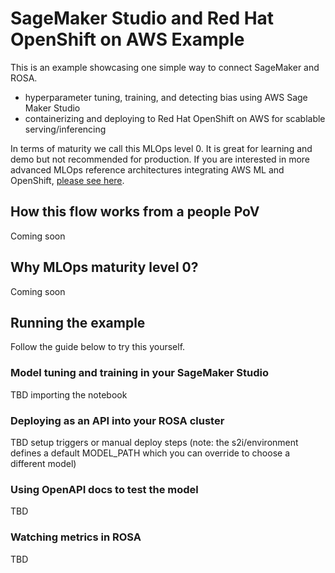# SageMaker Studio and Red Hat OpenShift on AWS Example
This is an example showcasing one simple way to connect SageMaker and ROSA.
- hyperparameter tuning, training, and detecting bias using AWS Sage Maker Studio
- containerizing and deploying to Red Hat OpenShift on AWS for scablable serving/inferencing

In terms of maturity we call this MLOps level 0. It is great for learning and demo but not recommended for production.
If you are interested in more advanced MLOps reference architectures integrating AWS ML and OpenShift, [please see here]().

## How this flow works from a people PoV
Coming soon

## Why MLOps maturity level 0?
Coming soon

## Running the example
Follow the guide below to try this yourself.

### Model tuning and training in your SageMaker Studio
TBD importing the notebook

### Deploying as an API into your ROSA cluster
TBD setup triggers or manual deploy steps
(note: the s2i/environment defines a default MODEL_PATH which you can override to choose a different model)

### Using OpenAPI docs to test the model
TBD

### Watching metrics in ROSA
TBD
